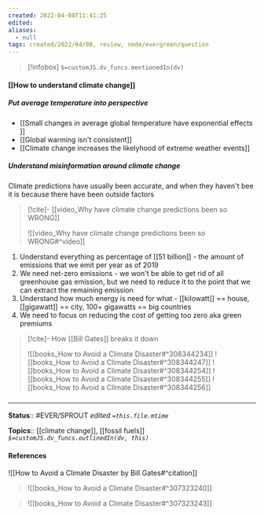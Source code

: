 ```yaml
---
created: 2022-04-08T11:41:25 
edited: 
aliases:
  - null
tags: created/2022/04/08, review, node/evergreen/question
---
```

> [!infobox]
`$=customJS.dv_funcs.mentionedIn(dv)`

#### [[How to understand climate change]]

##### Put average temperature into perspective

- [[Small changes in average global temperature have exponential effects ]]
- [[Global warming isn't consistent]]
- [[Climate change increases the likelyhood of extreme weather events]]

##### Understand misinformation around climate change

Climate predictions have usually been accurate, and when they haven't bee it is because there have been outside factors

> [!cite]- [[video_Why have climate change predictions been so WRONG]]
>
> ![[video_Why have climate change predictions been so WRONG#^video]]

1. Understand everything as percentage of [[51 billion]] - the amount of emissions that we emit per year as of 2019
2. We need net-zero emissions - we won't be able to get rid of all greenhouse gas emission, but we need to reduce it to the point that we can extract the remaining emission
3. Understand how much energy is need for what - [[kilowatt]] == house, [[gigawatt]] == city, 100+ gigawatts == big countries
4. We need to focus on reducing the cost of getting too zero aka green premiums

> [!cite]- How [[Bill Gates]] breaks it down
> 
> ![[books_How to Avoid a Climate Disaster#^308344234]]
> ![[books_How to Avoid a Climate Disaster#^308344247]]
> ![[books_How to Avoid a Climate Disaster#^308344254]]
> ![[books_How to Avoid a Climate Disaster#^308344255]]
> ![[books_How to Avoid a Climate Disaster#^308344256]]


### <hr class="footnote"/>

**Status**:: #EVER/SPROUT
*edited `=this.file.mtime`*

**Topics**:: [[climate change]], [[fossil fuels]]
*`$=customJS.dv_funcs.outlinedIn(dv, this)`*

#### References

![[How to Avoid a Climate Disaster by Bill Gates#^citation]]

> ![[books_How to Avoid a Climate Disaster#^307323240]]

> ![[books_How to Avoid a Climate Disaster#^307323243]]

